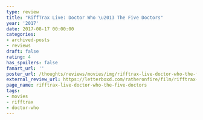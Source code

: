 ```yaml
---
type: review
title: "RiffTrax Live: Doctor Who \u2013 The Five Doctors"
year: '2017'
date: 2017-08-17 00:00:00
categories:
- archived-posts
- reviews
draft: false
rating: 4
has_spoilers: false
fanart_url: ''
poster_url: /thoughts/reviews/movies/img/rifftrax-live-doctor-who-the-five-doctors_poster.png
external_review_url: https://letterboxd.com/ratheronfire/film/rifftrax-live-doctor-who-the-five-doctors/
page_name: rifftrax-live-doctor-who-the-five-doctors
tags:
- movies
- rifftrax
- doctor-who
---
```


